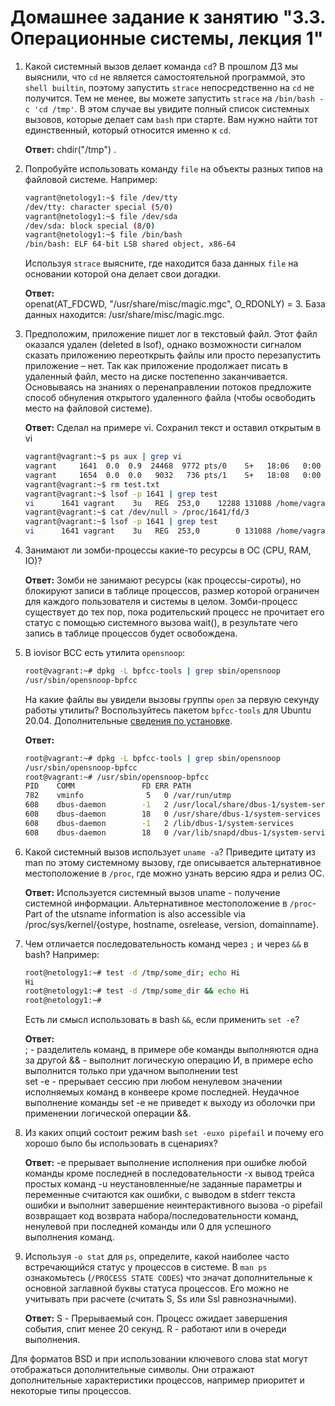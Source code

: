 # Домашнее задание к занятию "3.3. Операционные системы, лекция 1"

1. Какой системный вызов делает команда `cd`? В прошлом ДЗ мы выяснили, что `cd` не является самостоятельной  программой, это `shell builtin`, поэтому запустить `strace` непосредственно на `cd` не получится. Тем не менее, вы можете запустить `strace` на `/bin/bash -c 'cd /tmp'`. В этом случае вы увидите полный список системных вызовов, которые делает сам `bash` при старте. Вам нужно найти тот единственный, который относится именно к `cd`.

    **Ответ:**
chdir("/tmp") .  

1. Попробуйте использовать команду `file` на объекты разных типов на файловой системе. Например:
    ```bash
    vagrant@netology1:~$ file /dev/tty
    /dev/tty: character special (5/0)
    vagrant@netology1:~$ file /dev/sda
    /dev/sda: block special (8/0)
    vagrant@netology1:~$ file /bin/bash
    /bin/bash: ELF 64-bit LSB shared object, x86-64
    ```
    Используя `strace` выясните, где находится база данных `file` на основании которой она делает свои догадки.
    
    **Ответ:**    
    openat(AT_FDCWD, "/usr/share/misc/magic.mgc", O_RDONLY) = 3. База данных находится: /usr/share/misc/magic.mgc.   
    
1. Предположим, приложение пишет лог в текстовый файл. Этот файл оказался удален (deleted в lsof), однако возможности сигналом сказать приложению переоткрыть файлы или просто перезапустить приложение – нет. Так как приложение продолжает писать в удаленный файл, место на диске постепенно заканчивается. Основываясь на знаниях о перенаправлении потоков предложите способ обнуления открытого удаленного файла (чтобы освободить место на файловой системе).
  
    **Ответ:**
Сделал на примере vi. Сохранил текст и оставил открытым в vi    
    
    ```bash
    vagrant@vagrant:~$ ps aux | grep vi
    vagrant     1641  0.0  0.9  24468  9772 pts/0    S+   18:06   0:00 vi test.txt
    vagrant     1654  0.0  0.0   9032   736 pts/1    S+   18:08   0:00 grep --color=auto vi
    vagrant@vagrant:~$ rm test.txt
    vagrant@vagrant:~$ lsof -p 1641 | grep test
    vi      1641 vagrant    3u   REG  253,0    12288 131088 /home/vagrant/.test.txt.swp
    vagrant@vagrant:~$ cat /dev/null > /proc/1641/fd/3
    vagrant@vagrant:~$ lsof -p 1641 | grep test
    vi      1641 vagrant    3u   REG  253,0        0 131088 /home/vagrant/.test.txt.swp
    ```
1. Занимают ли зомби-процессы какие-то ресурсы в ОС (CPU, RAM, IO)?

    **Ответ:**
Зомби не занимают ресурсы (как процессы-сироты), но блокируют записи в таблице процессов, размер которой ограничен для каждого пользователя и системы в целом. Зомби-процесс существует до тех пор, пока родительский процесс не прочитает его статус с помощью системного вызова wait(), в результате чего запись в таблице процессов будет освобождена.  

1. В iovisor BCC есть утилита `opensnoop`:
    ```bash
    root@vagrant:~# dpkg -L bpfcc-tools | grep sbin/opensnoop
    /usr/sbin/opensnoop-bpfcc
    ```
    На какие файлы вы увидели вызовы группы `open` за первую секунду работы утилиты? Воспользуйтесь пакетом `bpfcc-tools` для Ubuntu 20.04. Дополнительные [сведения по установке](https://github.com/iovisor/bcc/blob/master/INSTALL.md).
  
    **Ответ:**
    ```bash
    root@vagrant:~# dpkg -L bpfcc-tools | grep sbin/opensnoop
    /usr/sbin/opensnoop-bpfcc
    root@vagrant:~# /usr/sbin/opensnoop-bpfcc
    PID    COMM               FD ERR PATH
    782    vminfo              5   0 /var/run/utmp
    608    dbus-daemon        -1   2 /usr/local/share/dbus-1/system-services
    608    dbus-daemon        18   0 /usr/share/dbus-1/system-services
    608    dbus-daemon        -1   2 /lib/dbus-1/system-services
    608    dbus-daemon        18   0 /var/lib/snapd/dbus-1/system-services/
    ```
1. Какой системный вызов использует `uname -a`? Приведите цитату из man по этому системному вызову, где описывается альтернативное местоположение в `/proc`, где можно узнать версию ядра и релиз ОС.

    **Ответ:**
Используется системный вызов uname - получение системной информации. Альтернативное местоположение в `/proc`- Part of the utsname information is also accessible via /proc/sys/kernel/{ostype, hostname, osrelease, version, domainname}.  
 
1. Чем отличается последовательность команд через `;` и через `&&` в bash? Например:
    ```bash
    root@netology1:~# test -d /tmp/some_dir; echo Hi
    Hi
    root@netology1:~# test -d /tmp/some_dir && echo Hi
    root@netology1:~#
    ```
    Есть ли смысл использовать в bash `&&`, если применить `set -e`?
    
    **Ответ:**    
; -  разделитель команд, в примере обе команды выполняются одна за другой 
&&  - выполнит логическую операцию И, в примере echo выполнится только при удачном выполнении test  
set -e - прерывает сессию при любом ненулевом значении исполняемых команд в конвеере кроме последней.
Неудачное выполнение команды set -e не приведет к выходу из оболочки при применении логической операции &&.   

1. Из каких опций состоит режим bash `set -euxo pipefail` и почему его хорошо было бы использовать в сценариях?  

    **Ответ:**
-e прерывает выполнение исполнения при ошибке любой команды кроме последней в последовательности 
-x вывод трейса простых команд 
-u неустановленные/не заданные параметры и переменные считаются как ошибки, с выводом в stderr текста ошибки и выполнит завершение неинтерактивного вызова
-o pipefail возвращает код возврата набора/последовательности команд, ненулевой при последней команды или 0 для успешного выполнения команд.

1. Используя `-o stat` для `ps`, определите, какой наиболее часто встречающийся статус у процессов в системе. В `man ps` ознакомьтесь (`/PROCESS STATE CODES`) что значат дополнительные к основной заглавной буквы статуса процессов. Его можно не учитывать при расчете (считать S, Ss или Ssl равнозначными).

    **Ответ:**
S - Прерываемый сон. Процесс ожидает завершения события, спит менее 20 секунд.
R - работают или в очереди выполнения.

Для форматов BSD и при использовании ключевого слова stat могут отображаться дополнительные символы. Они отражают дополнительные характеристики процессов, например приоритет и некоторые типы процессов.
